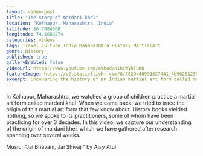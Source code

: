 ```yaml
---
layout: video-post
title: "The story of mardani khel"
location: "Kolhapur, Maharashtra, India"
latitude: 16.7084568
longitude: 74.1688274
categories: videos
tags: Travel Culture India Maharashtra History MartialArt  
genre: History
published: true
galleryEnabled: false
videoUrl: https://www.youtube.com/embed/K1hiWyhFUKU
featureImage: https://c2.staticflickr.com/8/7829/46991027441_4b90261235_c.jpg
excerpt: Uncovering the history of an Indian martial art form called mardani khel...
---
```



In Kolhapur, Maharashtra, we watched a group of children practice a martial art form called mardani khel. When we came back, we tried to trace the origin of this martial art form that few know about. History books yielded nothing, so we spoke to its practitioners, some of whom have been practicing for over 3 decades. In this video, we capture our understanding of the origin of mardani khel, which we have gathered after research spanning over several weeks.

Music: "Jai Bhavani, Jai Shivaji" by Ajay Atul
